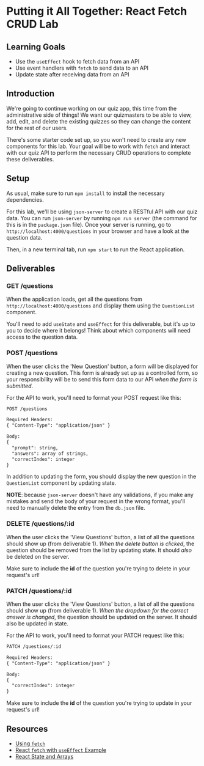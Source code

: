 # Putting it All Together: React Fetch CRUD Lab

## Learning Goals

- Use the `useEffect` hook to fetch data from an API
- Use event handlers with `fetch` to send data to an API
- Update state after receiving data from an API

## Introduction

We're going to continue working on our quiz app, this time from the
administrative side of things! We want our quizmasters to be able to view, add,
edit, and delete the existing quizzes so they can change the content for the
rest of our users.

There's some starter code set up, so you won't need to create any new components
for this lab. Your goal will be to work with `fetch` and interact with our quiz
API to perform the necessary CRUD operations to complete these deliverables.

## Setup

As usual, make sure to run `npm install` to install the necessary dependencies.

For this lab, we'll be using `json-server` to create a RESTful API with our quiz
data. You can run `json-server` by running `npm run server` (the command for
this is in the `package.json` file). Once your server is running, go to
`http://localhost:4000/questions` in your browser and have a look at the
question data.

Then, in a new terminal tab, run `npm start` to run the React application.

## Deliverables

### GET /questions

When the application loads, get all the questions from
`http://localhost:4000/questions` and display them using the `QuestionList`
component.  

You'll need to add `useState` and `useEffect` for this deliverable, but it's up
to you to decide where it belongs! Think about which components will need access
to the question data.

### POST /questions

When the user clicks the 'New Question' button, a form will be displayed for
creating a new question. This form is already set up as a controlled form, so
your responsibility will be to send this form data to our API _when the form is
submitted_.

For the API to work, you'll need to format your POST request like this:

```txt
POST /questions

Required Headers:
{ "Content-Type": "application/json" }

Body:
{
  "prompt": string,
  "answers": array of strings,
  "correctIndex": integer
}
```

In addition to updating the form, you should display the new question in the
`QuestionList` component by updating state.

**NOTE**: because `json-server` doesn't have any validations, if you make any
mistakes and send the body of your request in the wrong format, you'll need to
manually delete the entry from the `db.json` file.

### DELETE /questions/:id

When the user clicks the 'View Questions' button, a list of all the questions
should show up (from deliverable 1). _When the delete button is clicked_, the
question should be removed from the list by updating state. It should _also_ be
deleted on the server.

Make sure to include the **id** of the question you're trying to delete in your
request's url!

### PATCH /questions/:id

When the user clicks the 'View Questions' button, a list of all the questions
should show up (from deliverable 1). _When the dropdown for the correct answer
is changed_, the question should be updated on the server. It should also be
updated in state.

For the API to work, you'll need to format your PATCH request like this:

```txt
PATCH /questions/:id

Required Headers:
{ "Content-Type": "application/json" }

Body:
{
  "correctIndex": integer
}
```

Make sure to include the **id** of the question you're trying to update in your
request's url!

## Resources

- [Using `fetch`](https://developer.mozilla.org/en-US/docs/Web/API/Fetch_API/Using_Fetch)
- [React `fetch` with `useEffect` Example][react ajax]
- [React State and Arrays](https://github.com/learn-co-curriculum/react-hooks-state-arrays)

[react ajax]: https://reactjs.org/docs/faq-ajax.html#example-using-ajax-results-to-set-local-state
